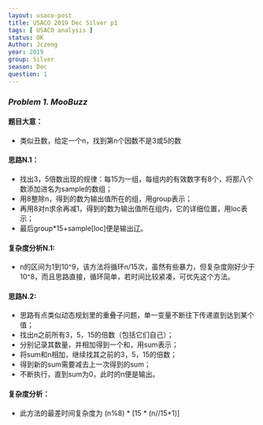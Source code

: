 ```yaml
---
layout: usaco-post
title: USACO 2019 Dec Silver p1
tags: [ USACO analysis ]
status: OK
Author: Jczeng
year: 2019
group: Silver
season: Dec
question: 1
---
```

### *Problem 1. MooBuzz*

#### 题目大意：

* 类似丑数，给定一个n，找到第n个因数不是3或5的数

#### 思路N.1：

* 找出3，5倍数出现的规律：每15为一组，每组内的有效数字有8个，将那八个数添加进名为sample的数组；
* 用8整除n，得到的数为输出值所在的组，用group表示；
* 再用8对n求余再减1，得到的数为输出值所在组内，它的详细位置，用loc表示；
* 最后group*15+sample[loc]便是输出辽。

#### 复杂度分析N.1:

* n的区间为1到10^9，该方法将循环n/15次，虽然有些暴力，但复杂度刚好少于10^8，而且思路直接，循环简单，若时间比较紧凑，可优先这个方法。

#### 思路N.2:

* 思路有点类似动态规划里的重叠子问题，单一变量不断往下传递直到达到某个值；
* 找出n之前所有3，5，15的倍数（包括它们自己）；
* 分别记录其数量，并相加得到一个和，用sum表示；
* 将sum和n相加，继续找其之前的3，5，15的倍数；
* 得到新的sum需要减去上一次得到的sum；
* 不断执行，直到sum为0，此时的n便是输出。

#### 复杂度分析：

* 此方法的最差时间复杂度为 (n%8) * [15 * (n//15+1)]

